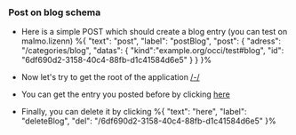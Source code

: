 ### Post on blog schema

* Here is a simple POST which should create a blog entry (you can test on malmo.lizenn) %{
  "text": "post",
  "label": "postBlog",
  "post":
    {
        "adress": "/categories/blog",
        "datas": {
          "kind":"example.org/occi/test#blog",
          "id": "6df690d2-3158-40c4-88fb-d1c41584d6e5"
        }
    }
}%

* Now let's try to get the root of the application [/-/](/-/)
* You can get the entry you posted before by clicking [here](/6df690d2-3158-40c4-88fb-d1c41584d6e5)
* Finally, you can delete it by clicking %{
  "text": "here",
  "label": "deleteBlog",
  "del": "/6df690d2-3158-40c4-88fb-d1c41584d6e5"
}%
